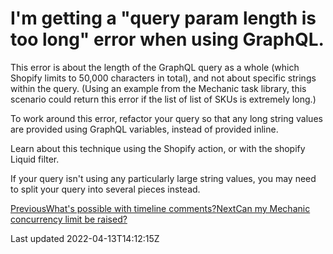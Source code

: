 # I'm getting a "query param length is too long" error when using GraphQL.

This error is about the length of the GraphQL query as a whole (which Shopify limits to 50,000 characters in total), and not about specific strings within the query. (Using an example from the Mechanic task library, this scenario could return this error if the list of list of SKUs is extremely long.)

To work around this error, refactor your query so that any long string values are provided using GraphQL variables, instead of provided inline.

Learn about this technique using the Shopify action, or with the shopify Liquid filter.

If your query isn't using any particularly large string values, you may need to split your query into several pieces instead.

[PreviousWhat's possible with timeline comments?](/faq/whats-possible-with-timeline-comments)[NextCan my Mechanic concurrency limit be raised?](/faq/can-my-mechanic-concurrency-limit-be-raised)

Last updated 2022-04-13T14:12:15Z